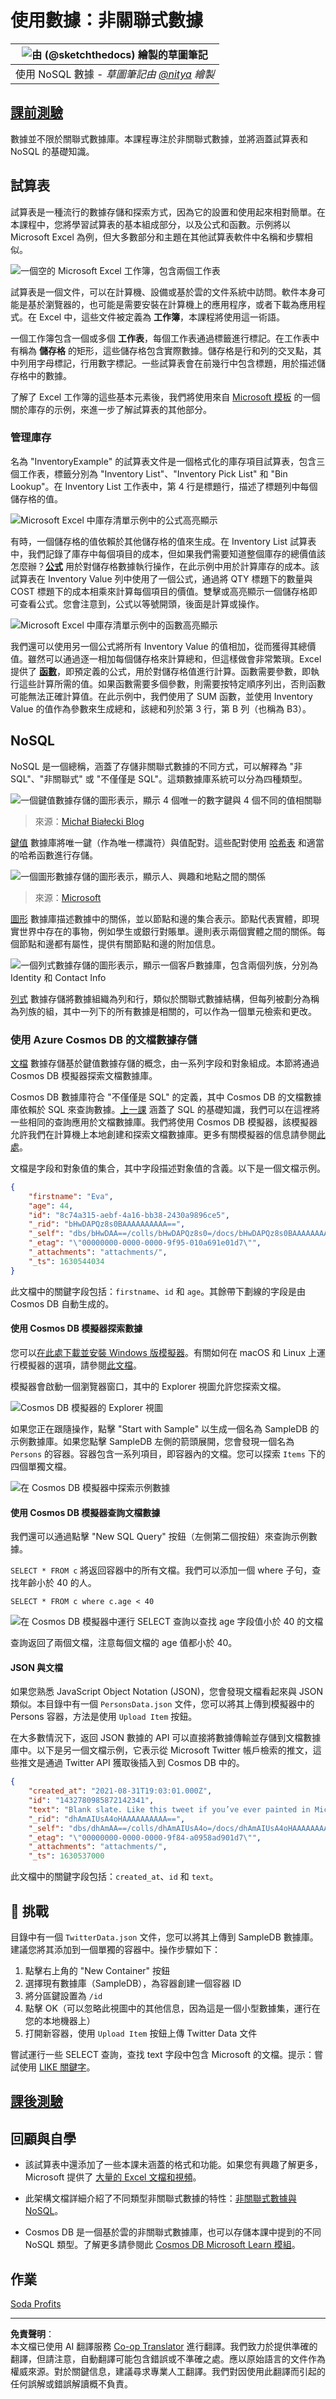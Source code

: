 <!--
CO_OP_TRANSLATOR_METADATA:
{
  "original_hash": "32ddfef8121650f2ca2f3416fd283c37",
  "translation_date": "2025-08-27T08:39:49+00:00",
  "source_file": "2-Working-With-Data/06-non-relational/README.md",
  "language_code": "mo"
}
-->
# 使用數據：非關聯式數據

|![ 由 [(@sketchthedocs)](https://sketchthedocs.dev) 繪製的草圖筆記 ](../../sketchnotes/06-NoSQL.png)|
|:---:|
|使用 NoSQL 數據 - _草圖筆記由 [@nitya](https://twitter.com/nitya) 繪製_ |

## [課前測驗](https://purple-hill-04aebfb03.1.azurestaticapps.net/quiz/10)

數據並不限於關聯式數據庫。本課程專注於非關聯式數據，並將涵蓋試算表和 NoSQL 的基礎知識。

## 試算表

試算表是一種流行的數據存儲和探索方式，因為它的設置和使用起來相對簡單。在本課程中，您將學習試算表的基本組成部分，以及公式和函數。示例將以 Microsoft Excel 為例，但大多數部分和主題在其他試算表軟件中名稱和步驟相似。

![一個空的 Microsoft Excel 工作簿，包含兩個工作表](../../../../translated_images/parts-of-spreadsheet.120711c82aa18a45c3e62a491a15bba0a31ab0e9db407ec022702fed8ffd89bf.mo.png)

試算表是一個文件，可以在計算機、設備或基於雲的文件系統中訪問。軟件本身可能是基於瀏覽器的，也可能是需要安裝在計算機上的應用程序，或者下載為應用程式。在 Excel 中，這些文件被定義為 **工作簿**，本課程將使用這一術語。

一個工作簿包含一個或多個 **工作表**，每個工作表通過標籤進行標記。在工作表中有稱為 **儲存格** 的矩形，這些儲存格包含實際數據。儲存格是行和列的交叉點，其中列用字母標記，行用數字標記。一些試算表會在前幾行中包含標題，用於描述儲存格中的數據。

了解了 Excel 工作簿的這些基本元素後，我們將使用來自 [Microsoft 模板](https://templates.office.com/) 的一個關於庫存的示例，來進一步了解試算表的其他部分。

### 管理庫存

名為 "InventoryExample" 的試算表文件是一個格式化的庫存項目試算表，包含三個工作表，標籤分別為 "Inventory List"、"Inventory Pick List" 和 "Bin Lookup"。在 Inventory List 工作表中，第 4 行是標題行，描述了標題列中每個儲存格的值。

![Microsoft Excel 中庫存清單示例中的公式高亮顯示](../../../../translated_images/formula-excel.ad1068c220892f5ead570d12f2394897961d31a5043a1dd4e6fc5d7690c7a14e.mo.png)

有時，一個儲存格的值依賴於其他儲存格的值來生成。在 Inventory List 試算表中，我們記錄了庫存中每個項目的成本，但如果我們需要知道整個庫存的總價值該怎麼辦？[**公式**](https://support.microsoft.com/en-us/office/overview-of-formulas-34519a4e-1e8d-4f4b-84d4-d642c4f63263) 用於對儲存格數據執行操作，在此示例中用於計算庫存的成本。該試算表在 Inventory Value 列中使用了一個公式，通過將 QTY 標題下的數量與 COST 標題下的成本相乘來計算每個項目的價值。雙擊或高亮顯示一個儲存格即可查看公式。您會注意到，公式以等號開頭，後面是計算或操作。

![Microsoft Excel 中庫存清單示例中的函數高亮顯示](../../../../translated_images/function-excel.be2ae4feddc10ca089f3d4363040d93b7fd046c8d4f83ba975ec46483ee99895.mo.png)

我們還可以使用另一個公式將所有 Inventory Value 的值相加，從而獲得其總價值。雖然可以通過逐一相加每個儲存格來計算總和，但這樣做會非常繁瑣。Excel 提供了 [**函數**](https://support.microsoft.com/en-us/office/sum-function-043e1c7d-7726-4e80-8f32-07b23e057f89)，即預定義的公式，用於對儲存格值進行計算。函數需要參數，即執行這些計算所需的值。如果函數需要多個參數，則需要按特定順序列出，否則函數可能無法正確計算值。在此示例中，我們使用了 SUM 函數，並使用 Inventory Value 的值作為參數來生成總和，該總和列於第 3 行，第 B 列（也稱為 B3）。

## NoSQL

NoSQL 是一個總稱，涵蓋了存儲非關聯式數據的不同方式，可以解釋為 "非 SQL"、"非關聯式" 或 "不僅僅是 SQL"。這類數據庫系統可以分為四種類型。

![一個鍵值數據存儲的圖形表示，顯示 4 個唯一的數字鍵與 4 個不同的值相關聯](../../../../translated_images/kv-db.e8f2b75686bbdfcba0c827b9272c10ae0821611ea0fe98429b9d13194383afa6.mo.png)
> 來源：[Michał Białecki Blog](https://www.michalbialecki.com/2018/03/18/azure-cosmos-db-key-value-database-cloud/)

[鍵值](https://docs.microsoft.com/en-us/azure/architecture/data-guide/big-data/non-relational-data#keyvalue-data-stores) 數據庫將唯一鍵（作為唯一標識符）與值配對。這些配對使用 [哈希表](https://www.hackerearth.com/practice/data-structures/hash-tables/basics-of-hash-tables/tutorial/) 和適當的哈希函數進行存儲。

![一個圖形數據存儲的圖形表示，顯示人、興趣和地點之間的關係](../../../../translated_images/graph-db.d13629152f79a9dac895b20fa7d841d4d4d6f6008b1382227c3bbd200fd4cfa1.mo.png)
> 來源：[Microsoft](https://docs.microsoft.com/en-us/azure/cosmos-db/graph/graph-introduction#graph-database-by-example)

[圖形](https://docs.microsoft.com/en-us/azure/architecture/data-guide/big-data/non-relational-data#graph-data-stores) 數據庫描述數據中的關係，並以節點和邊的集合表示。節點代表實體，即現實世界中存在的事物，例如學生或銀行對賬單。邊則表示兩個實體之間的關係。每個節點和邊都有屬性，提供有關節點和邊的附加信息。

![一個列式數據存儲的圖形表示，顯示一個客戶數據庫，包含兩個列族，分別為 Identity 和 Contact Info](../../../../translated_images/columnar-db.ffcfe73c3e9063a8c8f93f8ace85e1200863584b1e324eb5159d8ca10f62ec04.mo.png)

[列式](https://docs.microsoft.com/en-us/azure/architecture/data-guide/big-data/non-relational-data#columnar-data-stores) 數據存儲將數據組織為列和行，類似於關聯式數據結構，但每列被劃分為稱為列族的組，其中一列下的所有數據是相關的，可以作為一個單元檢索和更改。

### 使用 Azure Cosmos DB 的文檔數據存儲

[文檔](https://docs.microsoft.com/en-us/azure/architecture/data-guide/big-data/non-relational-data#document-data-stores) 數據存儲基於鍵值數據存儲的概念，由一系列字段和對象組成。本節將通過 Cosmos DB 模擬器探索文檔數據庫。

Cosmos DB 數據庫符合 "不僅僅是 SQL" 的定義，其中 Cosmos DB 的文檔數據庫依賴於 SQL 來查詢數據。[上一課](../05-relational-databases/README.md) 涵蓋了 SQL 的基礎知識，我們可以在這裡將一些相同的查詢應用於文檔數據庫。我們將使用 Cosmos DB 模擬器，該模擬器允許我們在計算機上本地創建和探索文檔數據庫。更多有關模擬器的信息請參閱[此處](https://docs.microsoft.com/en-us/azure/cosmos-db/local-emulator?tabs=ssl-netstd21)。

文檔是字段和對象值的集合，其中字段描述對象值的含義。以下是一個文檔示例。

```json
{
    "firstname": "Eva",
    "age": 44,
    "id": "8c74a315-aebf-4a16-bb38-2430a9896ce5",
    "_rid": "bHwDAPQz8s0BAAAAAAAAAA==",
    "_self": "dbs/bHwDAA==/colls/bHwDAPQz8s0=/docs/bHwDAPQz8s0BAAAAAAAAAA==/",
    "_etag": "\"00000000-0000-0000-9f95-010a691e01d7\"",
    "_attachments": "attachments/",
    "_ts": 1630544034
}
```

此文檔中的關鍵字段包括：`firstname`、`id` 和 `age`。其餘帶下劃線的字段是由 Cosmos DB 自動生成的。

#### 使用 Cosmos DB 模擬器探索數據

您可以[在此處下載並安裝 Windows 版模擬器](https://aka.ms/cosmosdb-emulator)。有關如何在 macOS 和 Linux 上運行模擬器的選項，請參閱[此文檔](https://docs.microsoft.com/en-us/azure/cosmos-db/local-emulator?tabs=ssl-netstd21#run-on-linux-macos)。

模擬器會啟動一個瀏覽器窗口，其中的 Explorer 視圖允許您探索文檔。

![Cosmos DB 模擬器的 Explorer 視圖](../../../../translated_images/cosmosdb-emulator-explorer.a1c80b1347206fe2f30f88fc123821636587d04fc5a56a9eb350c7da6b31f361.mo.png)

如果您正在跟隨操作，點擊 "Start with Sample" 以生成一個名為 SampleDB 的示例數據庫。如果您點擊 SampleDB 左側的箭頭展開，您會發現一個名為 `Persons` 的容器。容器包含一系列項目，即容器內的文檔。您可以探索 `Items` 下的四個單獨文檔。

![在 Cosmos DB 模擬器中探索示例數據](../../../../translated_images/cosmosdb-emulator-persons.bf640586a7077c8985dfd3071946465c8e074c722c7c202d6d714de99a93b90a.mo.png)

#### 使用 Cosmos DB 模擬器查詢文檔數據

我們還可以通過點擊 "New SQL Query" 按鈕（左側第二個按鈕）來查詢示例數據。

`SELECT * FROM c` 將返回容器中的所有文檔。我們可以添加一個 where 子句，查找年齡小於 40 的人。

`SELECT * FROM c where c.age < 40`

![在 Cosmos DB 模擬器中運行 SELECT 查詢以查找 age 字段值小於 40 的文檔](../../../../translated_images/cosmosdb-emulator-persons-query.6905ebb497e3cd047cd96e55a0a03f69ce1b91b2b3d8c147e617b746b22b7e33.mo.png)

查詢返回了兩個文檔，注意每個文檔的 age 值都小於 40。

#### JSON 與文檔

如果您熟悉 JavaScript Object Notation (JSON)，您會發現文檔看起來與 JSON 類似。本目錄中有一個 `PersonsData.json` 文件，您可以將其上傳到模擬器中的 Persons 容器，方法是使用 `Upload Item` 按鈕。

在大多數情況下，返回 JSON 數據的 API 可以直接將數據傳輸並存儲到文檔數據庫中。以下是另一個文檔示例，它表示從 Microsoft Twitter 帳戶檢索的推文，這些推文是通過 Twitter API 獲取後插入到 Cosmos DB 中的。

```json
{
    "created_at": "2021-08-31T19:03:01.000Z",
    "id": "1432780985872142341",
    "text": "Blank slate. Like this tweet if you’ve ever painted in Microsoft Paint before. https://t.co/cFeEs8eOPK",
    "_rid": "dhAmAIUsA4oHAAAAAAAAAA==",
    "_self": "dbs/dhAmAA==/colls/dhAmAIUsA4o=/docs/dhAmAIUsA4oHAAAAAAAAAA==/",
    "_etag": "\"00000000-0000-0000-9f84-a0958ad901d7\"",
    "_attachments": "attachments/",
    "_ts": 1630537000
```

此文檔中的關鍵字段包括：`created_at`、`id` 和 `text`。

## 🚀 挑戰

目錄中有一個 `TwitterData.json` 文件，您可以將其上傳到 SampleDB 數據庫。建議您將其添加到一個單獨的容器中。操作步驟如下：

1. 點擊右上角的 "New Container" 按鈕
1. 選擇現有數據庫（SampleDB），為容器創建一個容器 ID
1. 將分區鍵設置為 `/id`
1. 點擊 OK（可以忽略此視圖中的其他信息，因為這是一個小型數據集，運行在您的本地機器上）
1. 打開新容器，使用 `Upload Item` 按鈕上傳 Twitter Data 文件

嘗試運行一些 SELECT 查詢，查找 text 字段中包含 Microsoft 的文檔。提示：嘗試使用 [LIKE 關鍵字](https://docs.microsoft.com/en-us/azure/cosmos-db/sql/sql-query-keywords#using-like-with-the--wildcard-character)。

## [課後測驗](https://purple-hill-04aebfb03.1.azurestaticapps.net/quiz/11)

## 回顧與自學

- 該試算表中還添加了一些本課未涵蓋的格式和功能。如果您有興趣了解更多，Microsoft 提供了 [大量的 Excel 文檔和視頻](https://support.microsoft.com/excel)。

- 此架構文檔詳細介紹了不同類型非關聯式數據的特性：[非關聯式數據與 NoSQL](https://docs.microsoft.com/en-us/azure/architecture/data-guide/big-data/non-relational-data)。

- Cosmos DB 是一個基於雲的非關聯式數據庫，也可以存儲本課中提到的不同 NoSQL 類型。了解更多請參閱此 [Cosmos DB Microsoft Learn 模組](https://docs.microsoft.com/en-us/learn/paths/work-with-nosql-data-in-azure-cosmos-db/)。

## 作業

[Soda Profits](assignment.md)

---

**免責聲明**：  
本文檔已使用 AI 翻譯服務 [Co-op Translator](https://github.com/Azure/co-op-translator) 進行翻譯。我們致力於提供準確的翻譯，但請注意，自動翻譯可能包含錯誤或不準確之處。應以原始語言的文件作為權威來源。對於關鍵信息，建議尋求專業人工翻譯。我們對因使用此翻譯而引起的任何誤解或錯誤解讀概不負責。